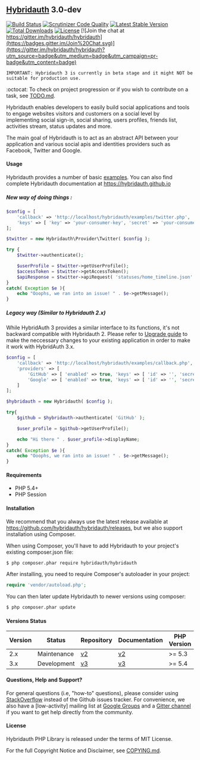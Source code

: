 ## [Hybridauth](https://hybridauth.github.io/) 3.0-dev

[![Build Status](https://travis-ci.org/hybridauth/hybridauth.svg?branch=3.0.0-Remake)](https://travis-ci.org/hybridauth/hybridauth) [![Scrutinizer Code Quality](https://scrutinizer-ci.com/g/hybridauth/hybridauth/badges/quality-score.png?b=3.0.0-Remake)](https://scrutinizer-ci.com/g/hybridauth/hybridauth/?branch=3.0.0-Remake) [![Latest Stable Version](https://poser.pugx.org/hybridauth/hybridauth/v/stable.png)](https://packagist.org/packages/hybridauth/hybridauth) [![Total Downloads](https://poser.pugx.org/hybridauth/hybridauth/downloads.png)](https://packagist.org/packages/hybridauth/hybridauth) [![License](https://poser.pugx.org/hybridauth/hybridauth/license.svg)](https://packagist.org/packages/hybridauth/hybridauth) 
[![Join the chat at https://gitter.im/hybridauth/hybridauth](https://badges.gitter.im/Join%20Chat.svg)](https://gitter.im/hybridauth/hybridauth?utm_source=badge&utm_medium=badge&utm_campaign=pr-badge&utm_content=badge)


    IMPORTANT: Hybridauth 3 is currently in beta stage and it might NOT be suitable for production use.

   :octocat: To check on project progression or if you wish to contribute on a task, see [TODO.md](https://github.com/hybridauth/hybridauth/blob/3.0.0-Remake/TODO.md).

Hybridauth enables developers to easily build social applications and tools to engage websites visitors and customers on a social level by implementing social sign-in, social sharing, users profiles, friends list, activities stream, status updates and more.

The main goal of Hybridauth is to act as an abstract API between your application and various social apis and identities providers such as Facebook, Twitter and Google.

#### Usage

Hybridauth provides a number of basic [examples](https://github.com/hybridauth/hybridauth/tree/master/examples). You can also find complete Hybridauth documentation at https://hybridauth.github.io

##### New way of doing things :

```php
$config = [
    'callback' => 'http://localhost/hybridauth/examples/twitter.php',
    'keys' => [ 'key' => 'your-consumer-key', 'secret' => 'your-consumer-secret' ]
];

$twitter = new Hybridauth\Provider\Twitter( $config );

try {
    $twitter->authenticate();

    $userProfile = $twitter->getUserProfile();
    $accessToken = $twitter->getAccessToken();
    $apiResponse = $twitter->apiRequest( 'statuses/home_timeline.json' );
}
catch( Exception $e ){
    echo "Ooophs, we ran into an issue! " . $e->getMessage();
}
```

##### Legacy way (Similar to Hybridauth 2.x)

While HybridAuth 3 provides a similar interface to its functions, it's not backward compatible with Hybridauth 2. Please refer to [Upgrade guide](https://hybridauth.github.io/developer-ref-migrating.html) to make the neccessary changes to your existing application in order to make it work with HybridAuth 3.x.

```php
$config = [
    'callback' => 'http://localhost/hybridauth/examples/callback.php',
    'providers' => [
        'GitHub' => [ 'enabled' => true, 'keys' => [ 'id' => '', 'secret' => '' ] ],
        'Google' => [ 'enabled' => true, 'keys' => [ 'id' => '', 'secret' => '' ] ]
    ]
];

$hybridauth = new Hybridauth( $config );

try{
    $github = $hybridauth->authenticate( 'GitHub' );

    $user_profile = $github->getUserProfile();

    echo "Hi there " . $user_profile->displayName;
}
catch( Exception $e ){
    echo "Ooophs, we ran into an issue! " . $e->getMessage();
}
```

#### Requirements

* PHP 5.4+
* PHP Session

#### Installation

We recommend that you always use the latest release available at https://github.com/hybridauth/hybridauth/releases, but we also support installation using Composer.

When using Composer, you'll have to add Hybridauth to your project's existing composer.json file:

```bash
$ php composer.phar require hybridauth/hybridauth
```

After installing, you need to require Composer's autoloader in your project:

```php
require 'vendor/autoload.php';
```

You can then later update Hybridauth to newer versions using composer:

```bash
$ php composer.phar update
```

#### Versions Status

| Version | Status      | Repository              | Documentation           | PHP Version |
|---------|-------------|-------------------------|-------------------------|-------------|
| 2.x     | Maintenance | [v2][hybridauth-2-repo] | [v2][hybridauth-2-docs] | >= 5.3      |
| 3.x     | Development | [v3][hybridauth-3-repo] | [v3][hybridauth-3-docs] | >= 5.4      |

[hybridauth-2-repo]: https://github.com/hybridauth/hybridauth/
[hybridauth-3-repo]: https://github.com/hybridauth/hybridauth/tree/3.0.0-Remake
[hybridauth-2-docs]: http://hybridauth.github.io/hybridauth/
[hybridauth-3-docs]: http://hybridauth.github.io/

#### Questions, Help and Support?

For general questions (i.e, "how-to" questions), please consider using [StackOverflow](https://stackoverflow.com/questions/tagged/hybridauth) instead of the Github issues tracker. For convenience, we also have a [low-activity] mailing list at [Google Groups](http://groups.google.com/group/hybridauth) and a [Gitter channel](https://gitter.im/hybridauth/hybridauth) if you want to get help directly from the community.

#### License

Hybridauth PHP Library is released under the terms of MIT License.

For the full Copyright Notice and Disclaimer, see [COPYING.md](https://github.com/hybridauth/hybridauth/blob/master/COPYING.md).
